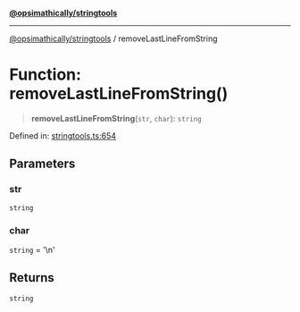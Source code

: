 [**@opsimathically/stringtools**](../README.md)

***

[@opsimathically/stringtools](../README.md) / removeLastLineFromString

# Function: removeLastLineFromString()

> **removeLastLineFromString**(`str`, `char`): `string`

Defined in: [stringtools.ts:654](https://github.com/opsimathically/stringtools/blob/faa17bac9cdf684aed1d7d7ffad0c9409cb58c8c/src/stringtools.ts#L654)

## Parameters

### str

`string`

### char

`string` = '\n'

## Returns

`string`
